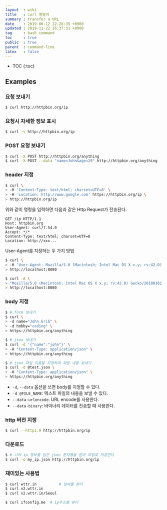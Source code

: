 ```yaml
---
layout  : wiki
title   : curl 명령어
summary : transfer a URL
date    : 2019-06-12 22:26:35 +0900
updated : 2019-11-22 16:37:31 +0900
tag     : bash command
toc     : true
public  : true
parent  : command-line
latex   : false
---
```

* TOC
{:toc}

## Examples
### 요청 보내기
```sh
$ curl http://httpbin.org/ip
```

### 요청시 자세한 정보 표시
```sh
$ curl -v http://httpbin.org/ip
```

### POST 요청 보내기
```sh
$ curl -X POST http://httpbin.org/anything
$ curl -X POST --data "name=John&age=29" http://httpbin.org/anything
```

### header 지정
```sh
$ curl \
> -H 'Content-Type: text/html; charset=UTF=8' \
> -H 'Location: http://www.google.com' https://httpbin.org/ip \
> http://httpbin.org/ip
```

위와 같이 명령을 입력하면 다음과 같은 Http Request가 전송된다.

```text
GET /ip HTTP/1.1
Host: httpbin.org
User-Agent: curl/7.54.0
Accept: */*
Content-Type: text/html; charset=UTF=8
Location: http://xxx...
```

User-Agent를 지정하는 두 가지 방법

```sh
$ curl \
> -H "User-Agent: Mozilla/5.0 (Macintosh; Intel Mac OS X x.y; rv:42.0) Gecko/20100101 Firefox/42.0" \
> http://localhost:8080

$ curl -A \
> "Mozilla/5.0 (Macintosh; Intel Mac OS X x.y; rv:42.0) Gecko/20100101 Firefox/42.0" \
> http://localhost:8080
```

### body 지정
```sh
$ # form 보내기
$ curl \
> -d name="John Grib" \
> -d hobby="coding" \
> https://httpbin.org/anything

$ # json 보내기
$ curl -d '{"name":"john"}' \
> -H "Content-Type: application/json" \
> https://httpbin.org/anything

$ # json 파일 이름을 지정하여 파일 내용 보내기
$ curl -d @test.json \
> -H "Content-Type: application/json" \
> https://httpbin.org/anything
```

* `-d`, `--data` 옵션을 쓰면 body를 지정할 수 있다.
* `-d @FILE_NAME`: 텍스트 파일의 내용을 보낼 수 있다.
* `--data-urlencode`: URL encode를 사용한다.
* `--data-binary`: 바이너리 데이터를 전송할 때 사용한다.


### http 버전 지정
```sh
$ curl --http1.0 http://httpbin.org/ip
```

### 다운로드
```sh
$ # 나의 ip 정보를 담은 json 문자열을 받아 파일로 저장한다
$ curl -o my_ip.json http://httpbin.org/ip
```

### 재미있는 사용법
```sh
$ curl wttr.in          # 날씨를 본다
$ curl v2.wttr.in
$ curl v2.wttr.in/Seoul

$ curl ifconfig.me  # ip주소를 본다
```
